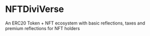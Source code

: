 # NFTDiviVerse
An ERC20 Token + NFT ecosystem with basic reflections, taxes and premium reflections for NFT holders
